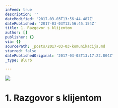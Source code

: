 ```yaml
---
inFeed: true
description: ''
dateModified: '2017-03-03T13:56:44.487Z'
datePublished: '2017-03-03T13:56:45.154Z'
title: 1. Razgovor s klijentom
author: []
publisher: {}
via: {}
sourcePath: _posts/2017-03-03-komunikacija.md
starred: false
datePublishedOriginal: '2017-03-03T13:17:22.804Z'
_type: Blurb

---
```

![](https://the-grid-user-content.s3-us-west-2.amazonaws.com/3ca0e83a-6092-4e16-a8d8-80df40b1560b.jpg)

# 1\. Razgovor s klijentom